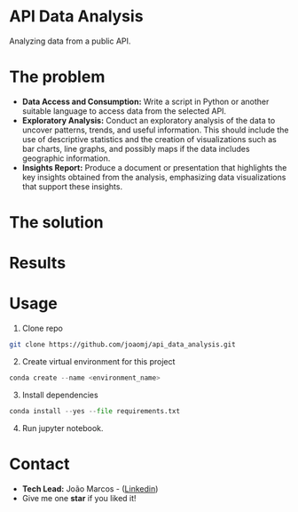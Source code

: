 # **API Data Analysis**
Analyzing data from a public API.

# **The problem**

- **Data Access and Consumption:** Write a script in Python or another suitable language to access data from the selected API.
- **Exploratory Analysis:** Conduct an exploratory analysis of the data to uncover patterns, trends, and useful information. This should include the use of descriptive statistics and the creation of visualizations such as bar charts, line graphs, and possibly maps if the data includes geographic information.
- **Insights Report:** Produce a document or presentation that highlights the key insights obtained from the analysis, emphasizing data visualizations that support these insights.

# **The solution**

# **Results**

# **Usage**

1. Clone repo
```bash 
git clone https://github.com/joaomj/api_data_analysis.git
```

2. Create virtual environment for this project

```python 
conda create --name <environment_name>
```

3. Install dependencies

```python 
conda install --yes --file requirements.txt
```

4. Run jupyter notebook.

# **Contact**
- **Tech Lead:** João Marcos - ([Linkedin](https://www.linkedin.com/in/joaomj))
- Give me one **star** if you liked it!